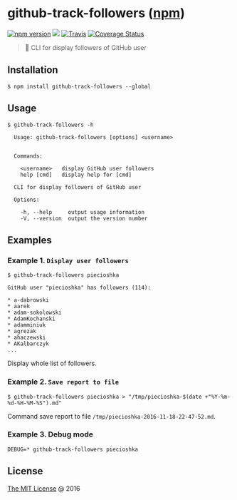 # github-track-followers ([npm](https://www.npmjs.com/package/github-track-followers))

[![npm version](https://badge.fury.io/js/github-track-followers.svg)](https://badge.fury.io/js/github-track-followers)
![](https://img.shields.io/npm/dt/github-track-followers.svg)
[![Travis](https://img.shields.io/travis/piecioshka/github-track-followers.svg?maxAge=2592000)](https://travis-ci.org/piecioshka/github-track-followers)
[![Coverage Status](https://coveralls.io/repos/github/piecioshka/github-track-followers/badge.svg?branch=master)](https://coveralls.io/github/piecioshka/github-track-followers?branch=master)

> :hammer: CLI for display followers of GitHub user

## Installation

```
$ npm install github-track-followers --global
```

## Usage

```
$ github-track-followers -h

  Usage: github-track-followers [options] <username>


  Commands:

    <username>   display GitHub user followers
    help [cmd]   display help for [cmd]

  CLI for display followers of GitHub user

  Options:

    -h, --help     output usage information
    -V, --version  output the version number
```

## Examples

### Example 1. `Display user followers`

```
$ github-track-followers piecioshka

GitHub user "piecioshka" has followers (114):

* a-dabrowski
* aarek
* adam-sokolowski
* AdamKochanski
* adamminiuk
* agrezak
* ahaczewski
* AKalbarczyk
...
```

Display whole list of followers.

### Example 2. `Save report to file`

```
$ github-track-followers piecioshka > "/tmp/piecioshka-$(date +"%Y-%m-%d-%H-%M-%S").md"
```

Command save report to file `/tmp/piecioshka-2016-11-18-22-47-52.md`.

### Example 3. Debug mode

```
DEBUG=* github-track-followers piecioshka
```

## License

[The MIT License](http://piecioshka.mit-license.org) @ 2016

